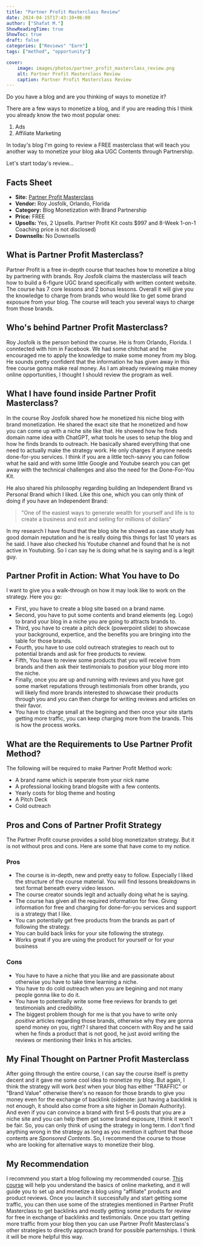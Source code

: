 ```yaml
---
title: "Partner Profit Masterclass Review"
date: 2024-04-15T17:43:10+06:00
author: ["Shafat M."]
ShowReadingTime: true
ShowToc: true
draft: false
categories: ["Reviews" "Earn"]
tags: ["method", "opportunity"]

cover: 
    image: images/photos/partner_profit_masterclass_review.png
    alt: Partner Profit Masterclass Review
    caption: Partner Profit Masterclass Review
---
```


Do you have a blog and are you thinking of ways to monetize it?

There are a few ways to monetize a blog, and if you are reading this I think you already know the two most popular ones:
1. Ads
2. Affiliate Marketing

In today's blog I'm going to review a FREE masterclass that will teach you another way to monetize your blog aka UGC Contents through Partnership. 

Let's start today's review...

## Facts Sheet
- **Site:** [Partner Profit Masterclass](https://partnerprofitkit.com/)
- **Vendor:** Roy Josfolk, Orlando, Florida 
- **Category:** Blog Monetization with Brand Partnership
- **Price:** FREE
- **Upsells:** Yes, 2 Upsells. Partner Profit Kit costs $997 and 8-Week 1-on-1 Coaching price is not disclosed) 
- **Downsells:** No Downsells

## What is Partner Profit Masterclass?
Partner Profit is a free in-depth course that teaches how to monetize a blog by partnering with brands. Roy Josfolk claims the masterclass will teach how to build a 6-figure UGC brand specifically with written content website. The course has 7 core lessons and 2 bonus lessons. Overall it will give you the knowledge to charge from brands who would like to get some brand exposure from your blog. The course will teach you several ways to charge from those brands. 

## Who's behind Partner Profit Masterclass?
Roy Josfolk is the person behind the course. He is from Orlando, Florida. I conntected with him in Facebook. We had some chitchat and he encouraged me to apply the knowledge to make some money from my blog. He sounds pretty confident that the information he has given away in this free course gonna make real money. As I am already reviewing make money online opportunities, I thought I should review the program as well. 

## What I have found inside Partner Profit Masterclass?
In the course Roy Josfolk shared how he monetized his niche blog with brand monetization. He shared the exact site that he monetized and how you can come up with a niche site like that. He showed how he finds domain name idea with ChatGPT, what tools he uses to setup the blog and how he finds brands to outreach. He basically shared everything that one need to actually make the strategy work. He only charges if anyone needs done-for-you services. I think if you are a little tech-savvy you can follow what he said and with some little Google and Youtube search you can get away with the technical challenges and also the need for the Done-For-You Kit. 

He also shared his philosophy regarding building an Independent Brand vs Personal Brand which I liked. Like this one, which you can only think of doing if you have an Independent Brand: 
> "One of the easiest ways to generate wealth for yourself and life is to create a business and exit and selling for millions of dollars"

In my research I have found that the blog site he showed as case study has good domain reputation and he is really doing this things for last 10 years as he said. I have also checked his Youtube channel and found that he is not active in Youtubing. So I can say he is doing what he is saying and is a legit guy. 

## Partner Profit in Action: What You have to Do
I want to give you a walk-through on how it may look like to work on the strategy. Here you go:
- First, you have to create a blog site based on a brand name. 
- Second, you have to put some contents and brand elements (eg. Logo) to brand your blog in a niche you are going to attracts brands to.
- Third, you have to create a pitch deck (powerpoint slide) to showcase your background, expertice, and the benefits you are bringing into the table for those brands. 
- Fourth, you have to use cold outreach strategies to reach out to potential brands and ask for free products to review. 
- Fifth, You have to review some products that you will receive from brands and then ask their testimonials to position your blog more into the niche. 
- Finally, once you are up and running with reviews and you have got some market reputations through testimonials from other brands, you will likely find more brands interested to showcase their products through you and you can then charge for writing reviews and articles on their favor.
- You have to charge small at the begining and then once your site starts getting more traffic, you can keep charging more from the brands. This is how the process works.  

## What are the Requirements to Use Partner Profit Method?
The following will be required to make Partner Profit Method work:
- A brand name which is seperate from your nick name
- A professional looking brand blogsite with a few contents. 
- Yearly costs for blog theme and hosting
- A Pitch Deck
- Cold outreach

## Pros and Cons of Partner Profit Strategy
The Partner Profit course provides a solid blog monetizaiton strategy. But it is not without pros and cons. Here are some that have come to my notice. 

### Pros
- The course is in-depth, new and pretty easy to follow. Especially I liked the structure of the course material. You will find lessons breakdowns in text format beneath every video lesson.  
- The course creator sounds legit and actually doing what he is saying. 
- The course has given all the required information for free. Giving information for free and charging for done-for-you services and support is a strategy that I like. 
- You can potentially get free products from the brands as part of following the strategy. 
- You can build back links for your site following the strategy. 
- Works great if you are using the product for yourself or for your business

### Cons
- You have to have a niche that you like and are passionate about otherwise you have to take time learning a niche. 
- You have to do cold outreach when you are begining and not many people gonna like to do it.
- You have to potentially write some free reviews for brands to get testimonials and credibility. 
- The biggest problem though for me is that you have to write only *positive* articles regarding those brands, otherwise why they are gonna spend money on you, right? I shared that concern with Roy and he said when he finds a product that is not good, he just avoid writing the reviews or mentioning their links in his articles.


## My Final Thought on Partner Profit Masterclass
After going through the entire course, I can say the course itself is pretty decent and it gave me some cool idea to monetize my blog. But again, I think the strategy will work *best* when your blog has either "TRAFFIC" or "Brand Value" otherwise there's no reason for those brands to give you money even for the exchange of backlink (sidenote: just having a backlink is not enough, it should also come from a site higher in Domain Authority). And even if you can convince a brand with first 5-6 posts that you are a niche site and you can help them get some brand exposure, I think it won't be fair. So, you can only think of using the strategy in long term. I don't find anything wrong in the strategy as long as you mention it upfront that those contents are *Sponsored Contents*. So, I recommend the course to those who are looking for alternative ways to monetize their blog.

## My Recommendation
I recommend you start a blog following my recommended course. [This course](https://lazycommissions.com/shafat) will help you understand the basics of online marketing, and it will guide you to set up and monetize a blog using "affiliate" products and product reviews. Once you launch it successfully and start getting some traffic, you can then use some of the strategies mentioned in Partner Profit Masterclass to get backlinks and mostly getting some products for review for free in exchange of backlinks and testimonials. Once you start getting more traffic from your blog then you can use Partner Profit Masterclass's other strategies to directly approach brand for possible parternships. I think it will be more helpful this way. 

